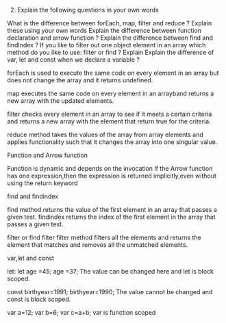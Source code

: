 2. Explain the following questions in your own words

What is the difference between forEach, map, filter and reduce ? Explain these using your own words
Explain the difference between function declaration and arrow function ?
Explain the difference between find and findIndex ?
If you like to filter out one object element in an array which method do you like to use: filter or find ? Explain
Explain the difference of var, let and const when we declare a variable ?


forEach is used to execute the same code on every element in an array but does not change the array and it returns undefined.

map executes the same code on every element in an arrayband returns a new array with the updated elements.

filter checks every element in an array to see if it meets a certain criteria and returns a new array with the element that return true for the criteria.

reduce method takes the values of the array from array elements and applies functionality such that it changes the array into one singular value.

Function and Arrow function

Function is dynamic and depends on the invocation
If the Arrow function has one expression,then the expression is returned implicitly,even without using the return keyword

find and findindex

find method returns the value of the first element in an array that passes a given test.
findindex returns the index of the first element in the array that passes a given test.

filter or find
filter
filter method filters all the elements and returns the element that matches and removes all the unmatched elements.

var,let and const

let:
let age =45;
age =37;
The value can be changed here and let is block scoped.
 
 const birthyear=1991;
 birthyear=1990;
 The value cannot be changed and const is block scoped.

 var a=12;
 var b=6;
 var c=a+b;
 var is function scoped
 